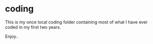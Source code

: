 # coding
This is my once local coding folder containing most of what I have ever coded in my first two years.

Enjoy..
